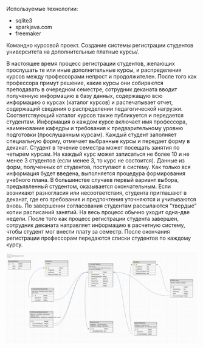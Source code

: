 Используемые технологии:
- sqlite3
- sparkjava.com
- freemaker


Командно курсовой проект. Создание системы регистрации студентов университета на дополнительные платные курсы/\.

В настоящее время процесс регистрации студентов, желающих прослушать те или иные дополнительные курсы, и распределения курсов между профессорами непрост и продолжителен.
После того как профессора примут решение, какие курсы они собираются преподавать в очередном семестре, сотрудник  деканата вводит полученную информацию в базу данных, содержащую всю информацию о курсах (каталог курсов) и распечатывает отчет, содержащий сведения о распределении педагогической нагрузки. Соответствующий каталог курсов также публикуется и передается студентам. Информация о каждом курсе включает имя профессора, наименование кафедры и требования к предварительному уровню подготовки (прослушанным курсам).
Каждый студент заполняет специальную форму, отмечает вы­бранные курсы и передает форму в деканат. Студент в течение семестра может посещать занятия по четырем курсам. На каждый курс может записаться не более 10 и не менее 3 студентов (если менее 3, то курс не состоится). Данные из форм, полученных от студентов, поступают в систему. Как только вся информация бу­дет введена, выполняется процедура формирования учебного плана. В большинстве случаев первый вариант выбора, предъяв­ленный студентом, оказывается окончательным. Если возникают разногласия или несоответствия, студента приглашают в деканат, где его требования и предпочтения уточняются и учитываются вновь. По завершении согласования студентам рассылаются "твердые" копии расписаний занятий. На весь процесс обычно уходит одна-две недели.
После того как процесс регистрации студента завершен, сотрудник деканата направляет информацию в расчетную систему, чтобы студент мог внести плату за семестр.
После окончания регистрации профессорам передаются списки студентов по каждому курсу.

![diagram](https://github.com/vik24rus/PaidCourses/raw/master/diagram.jpg)